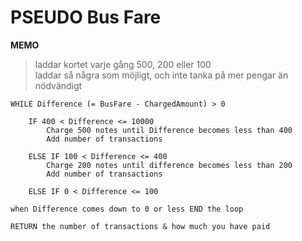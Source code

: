# PSEUDO Bus Fare

__MEMO__

> laddar kortet varje gång 500, 200 eller 100</br>
> laddar så några som möjligt, och inte tanka på mer pengar än nödvändigt</br>

```Pseudo
WHILE Difference (= BusFare - ChargedAmount) > 0

    IF 400 < Difference <= 10000
        Charge 500 notes until Difference becomes less than 400
        Add number of transactions
        
    ELSE IF 100 < Difference <= 400
        Charge 200 notes until difference becomes less than 200
        Add number of transactions
        
    ELSE IF 0 < Difference <= 100
    
when Difference comes down to 0 or less END the loop

RETURN the number of transactions & how much you have paid
```
